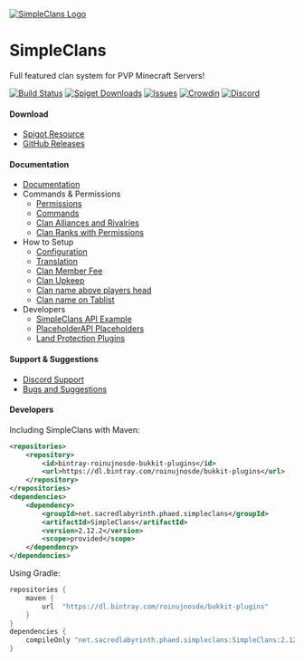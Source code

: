 [![SimpleClans Logo](https://i.imgur.com/Z8XWayV.png)](https://www.spigotmc.org/resources/simpleclans.71242/)

SimpleClans
==========

Full featured clan system for PVP Minecraft Servers!

[![Build Status](https://travis-ci.com/RoinujNosde/SimpleClans.svg?branch=master)](https://travis-ci.com/RoinujNosde/SimpleClans)
[![Spiget Downloads](https://img.shields.io/spiget/downloads/71242)](https://www.spigotmc.org/resources/simpleclans.71242/)
[![Issues](https://img.shields.io/github/issues/RoinujNosde/SimpleClans.svg)](https://github.com/RoinujNosde/SimpleClans/issues)
[![Crowdin](https://badges.crowdin.net/simpleclans/localized.svg)](https://crowdin.com/project/simpleclans)
[![Discord](https://img.shields.io/discord/719557355917934613?label=discord&logo=discord)](https://discord.gg/CkNwgdE)

#### Download  

* [Spigot Resource](https://www.spigotmc.org/resources/simpleclans.71242/)
* [GitHub Releases](https://github.com/RoinujNosde/SimpleClans/releases)

#### Documentation 

* [Documentation](https://simpleclans.gitbook.io/simpleclans/)
* Commands & Permissions
  * [Permissions](https://simpleclans.gitbook.io/simpleclans/commands-and-permissions/permissions)
  * [Commands](https://simpleclans.gitbook.io/simpleclans/commands-and-permissions/commands)
  * [Clan Alliances and Rivalries](https://simpleclans.gitbook.io/simpleclans/commands-and-permissions/aliances-and-rivalries)
  * [Clan Ranks with Permissions](https://simpleclans.gitbook.io/simpleclans/commands-and-permissions/ranks-with-permissions)
* How to Setup
  * [Configuration](https://simpleclans.gitbook.io/simpleclans/how-to-setup/configuration)
  * [Translation](https://simpleclans.gitbook.io/simpleclans/how-to-setup/translation)
  * [Clan Member Fee](https://simpleclans.gitbook.io/simpleclans/how-to-setup/member-fee)
  * [Clan Upkeep](https://simpleclans.gitbook.io/simpleclans/how-to-setup/clan-upkeep)
  * [Clan name above players head](https://simpleclans.gitbook.io/simpleclans/how-to-setup/clan-below-players-name)
  * [Clan name on Tablist](https://simpleclans.gitbook.io/simpleclans/how-to-setup/clan-on-tablist)
* Developers
  * [SimpleClans API Example](https://simpleclans.gitbook.io/simpleclans/other/simpleclans-api)
  * [PlaceholderAPI Placeholders](https://simpleclans.gitbook.io/simpleclans/other/placeholderapi-support)
  * [Land Protection Plugins](https://simpleclans.gitbook.io/simpleclans/other/land-claims)
  
#### Support & Suggestions

* [Discord Support](https://discord.gg/CkNwgdE)
* [Bugs and Suggestions](https://github.com/RoinujNosde/SimpleClans/issues)

#### Developers

Including SimpleClans with Maven:
```xml
<repositories>
    <repository>
        <id>bintray-roinujnosde-bukkit-plugins</id>
        <url>https://dl.bintray.com/roinujnosde/bukkit-plugins</url>
    </repository>
</repositories>
<dependencies>
    <dependency>
        <groupId>net.sacredlabyrinth.phaed.simpleclans</groupId>
        <artifactId>SimpleClans</artifactId>
        <version>2.12.2</version>
        <scope>provided</scope>
    </dependency>
</dependencies>
```

Using Gradle:
```groovy
repositories {
    maven {
        url  "https://dl.bintray.com/roinujnosde/bukkit-plugins" 
    }
}
dependencies {
    compileOnly "net.sacredlabyrinth.phaed.simpleclans:SimpleClans:2.12.2"
}
```
